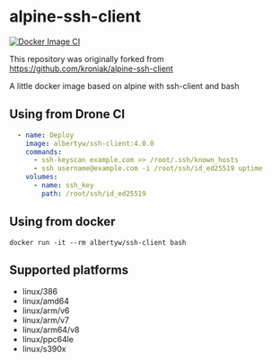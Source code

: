 # alpine-ssh-client

[![Docker Image CI](https://github.com/albertyw/alpine-ssh-client/actions/workflows/docker-image.yml/badge.svg)](https://github.com/albertyw/alpine-ssh-client/actions/workflows/docker-image.yml)

This repository was originally forked from https://github.com/kroniak/alpine-ssh-client

A little docker image based on alpine with ssh-client and bash

## Using from Drone CI

```yml
  - name: Deploy
    image: albertyw/ssh-client:4.0.0
    commands:
      - ssh-keyscan example.com >> /root/.ssh/known_hosts
      - ssh username@example.com -i /root/ssh/id_ed25519 uptime
    volumes:
      - name: ssh_key
        path: /root/ssh/id_ed25519
```

## Using from docker

`docker run -it --rm albertyw/ssh-client bash`

## Supported platforms

 - linux/386
 - linux/amd64
 - linux/arm/v6
 - linux/arm/v7
 - linux/arm64/v8
 - linux/ppc64le
 - linux/s390x
